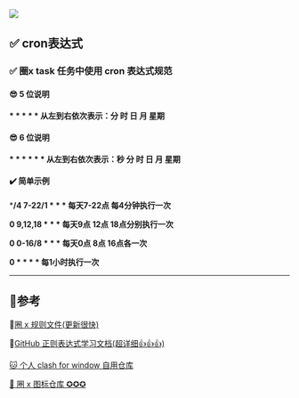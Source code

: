 <img src="https://raw.githubusercontent.com/Parantric/picture-bed/main/202304102110541.png"  />

## :white_check_mark: cron表达式

### :white_check_mark: 圈x task 任务中使用 cron 表达式规范

#### :sunglasses: 5 位说明

 **\* \* \* \* \*  从左到右依次表示：分 时 日 月 星期**

#### :sunglasses: 6 位说明

 **\* \* \* \* \* \* 从左到右依次表示：秒 分 时 日 月 星期**

#### :heavy_check_mark: 简单示例

 ***/4 7-22/1 * * *    每天7-22点 每4分钟执行一次**

 **0 9,12,18 * * *      每天9点 12点 18点分别执行一次**

 **0 0-16/8 * * *        每天0点 8点 16点各一次**

 **0 * * * *                 每1小时执行一次**

---

## 📑参考

:link:[圈 x 规则文件(更新很快)](https://github.com/Parantric/ios_rule_script/tree/master/rule/QuantumultX)

:link:[GitHub 正则表达式学习文档(超详细👍👍👍)](https://github.com/Parantric/learn-regex/blob/master/translations/README-cn.md)

[:cat: 个人 clash for window 自用仓库](https://github.com/Parantric/ACL4SSR)

[:link: 圈 x 图标仓库 ✪✪✪](https://github.com/Parantric/mini)





